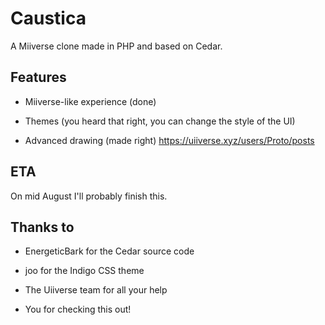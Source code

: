 # Caustica
A Miiverse clone made in PHP and based on Cedar.

## Features

- Miiverse-like experience (done)

- Themes (you heard that right, you can change the style of the UI)

- Advanced drawing (made right)
https://uiiverse.xyz/users/Proto/posts
## ETA

On mid August I'll probably finish this.

## Thanks to

- EnergeticBark for the Cedar source code

- joo for the Indigo CSS theme

- The Uiiverse team for all your help

- You for checking this out!
